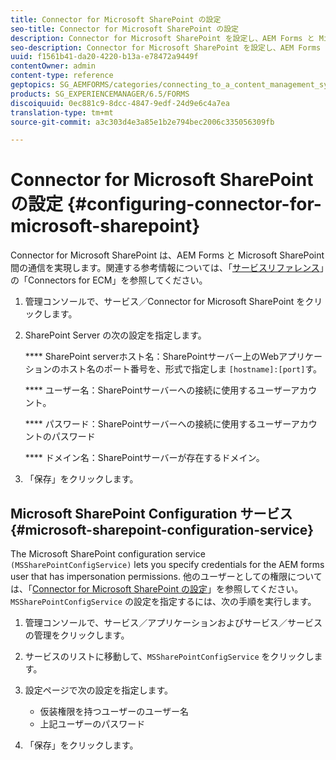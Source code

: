 ```yaml
---
title: Connector for Microsoft SharePoint の設定
seo-title: Connector for Microsoft SharePoint の設定
description: Connector for Microsoft SharePoint を設定し、AEM Forms と Microsoft SharePoint 間の通信を実現します。
seo-description: Connector for Microsoft SharePoint を設定し、AEM Forms と Microsoft SharePoint 間の通信を実現します。
uuid: f1561b41-da20-4220-b13a-e78472a9449f
contentOwner: admin
content-type: reference
geptopics: SG_AEMFORMS/categories/connecting_to_a_content_management_system
products: SG_EXPERIENCEMANAGER/6.5/FORMS
discoiquuid: 0ec881c9-8dcc-4847-9edf-24d9e6c4a7ea
translation-type: tm+mt
source-git-commit: a3c303d4e3a85e1b2e794bec2006c335056309fb

---
```



# Connector for Microsoft SharePoint の設定 {#configuring-connector-for-microsoft-sharepoint}

Connector for Microsoft SharePoint は、AEM Forms と Microsoft SharePoint 間の通信を実現します。関連する参考情報については、「[サービスリファレンス](https://www.adobe.com/go/learn_aemforms_services_63)」の「Connectors for ECM」を参照してください。

1. 管理コンソールで、サービス／Connector for Microsoft SharePoint をクリックします。
1. SharePoint Server の次の設定を指定します。

   **** SharePoint serverホスト名：SharePointサーバー上のWebアプリケーションのホスト名のポート番号を、形式で指定しま `[hostname]:[port]`す。

   **** ユーザー名：SharePointサーバーへの接続に使用するユーザーアカウント。

   **** パスワード：SharePointサーバーへの接続に使用するユーザーアカウントのパスワード

   **** ドメイン名：SharePointサーバーが存在するドメイン。

1. 「保存」をクリックします。

## Microsoft SharePoint Configuration サービス {#microsoft-sharepoint-configuration-service}

The Microsoft SharePoint configuration service `(MSSharePointConfigService)` lets you specify credentials for the AEM forms user that has impersonation permissions. 他のユーザーとしての権限については、「[Connector for Microsoft SharePoint の設定](https://help.adobe.com/en_US/AEMForms/6.1/SharePointConfig/index.html)」を参照してください。`MSSharePointConfigService` の設定を指定するには、次の手順を実行します。

1. 管理コンソールで、サービス／アプリケーションおよびサービス／サービスの管理をクリックします。
1. サービスのリストに移動して、`MSSharePointConfigService` をクリックします。
1. 設定ページで次の設定を指定します。

   * 仮装権限を持つユーザーのユーザー名
   * 上記ユーザーのパスワード

1. 「保存」をクリックします。

